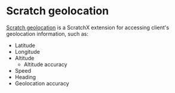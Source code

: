 # Scratch geolocation

[Scratch geolocation](.) is a ScratchX extension for accessing client's geolocation information, such as:
* Latitude
* Longitude
* Altitude
  * Altitude accuracy
* Speed
* Heading
* Geolocation accuracy

